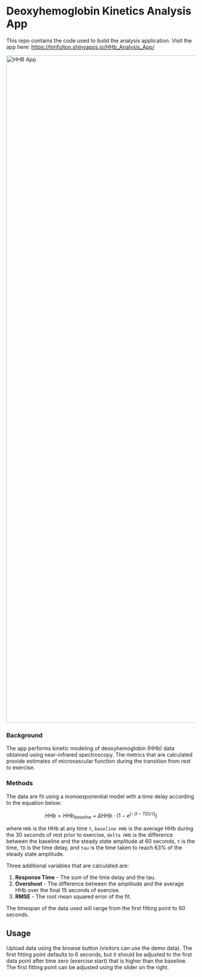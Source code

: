 # Deoxyhemoglobin Kinetics Analysis App

This repo contains the code used to build the analysis application. Visit the app here: https://timfulton.shinyapps.io/HHb_Analysis_App/

<img width="1774" alt="HHB App" src="https://github.com/user-attachments/assets/4c7b4202-6d11-4eef-a75e-54e0ca8ef003">

### Background

The app performs kinetic modeling of deoxyhemoglobin (HHb) data obtained using near-infrared spectroscopy. The metrics that are calculated provide estimates of microvascular function during the transition from rest to exercise. 



### Methods

The data are fit using a monoexponential model with a time delay according to the equation below:

$$
HHb = {HHb}_{baseline} + \Delta{HHb} \cdot (1 - e^{[-(t - TD) / \tau]})
$$

where `HHb` is the HHb at any time `t`, `baseline HHb` is the average HHb during the 30 seconds of rest prior to exercise, `delta HHb` is the difference between the baseline and the steady state amplitude at 60 seconds, `t` is the time, `TD` is the time delay, and `tau` is the time taken to reach 63% of the steady state amplitude. 

Three additional variables that are calculated are:

1. **Response Time** - The sum of the time delay and the tau.
2. **Overshoot** - The difference between the amplitude and the average HHb over the final 15 seconds of exercise.
3. **RMSE** - The root mean squared error of the fit.

The timespan of the data used will range from the first fitting point to 60 seconds.

## Usage

Upload data using the browse button (visitors can use the demo data). The first fitting point defaults to 6 seconds, but it should be adjusted to the first data point after time zero (exercise start) that is higher than the baseline. The first fitting point can be adjusted using the slider on the right.
